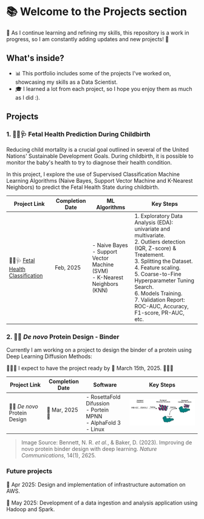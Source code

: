 # 📚 Welcome to the Projects section

🚧 As I continue learning and refining my skills, this repository is a work in progress, so I am constantly adding updates and new projects! 🚀

## What's inside?  

- 📊 This portfolio includes some of the projects I've worked on, showcasing my skills as a Data Scientist.
- 🎓 I learned a lot from each project, so I hope you enjoy them as much as I did :).


## Projects  

### 1. 👶🏻🩺 **Fetal Health Prediction During Childbirth**  

Reducing child mortality is a crucial goal outlined in several of the United Nations' Sustainable Development Goals. During childbirth, it is possible to monitor the baby's health to try to diagnose their health condition.

In this project, I explore the use of Supervised Classification Machine Learning Algorithms (Naive Bayes, Support Vector Machine and K-Nearest Neighbors) to predict the Fetal Health State during childbirth.

| Project Link | Completion Date | ML Algorithms |Key Steps 
|---|---|---|---|
|👶🏻🩺 [Fetal Health Classification](https://github.com/mjimenezj/Portfolio/blob/main/Projects/Project_1/README.md)| Feb, 2025 | - Naive Bayes <br> - Support Vector Machine (SVM) <br> - K-Nearest Neighbors (KNN)  | 1. Exploratory Data Analysis (EDA): univariate and multivariate. <br> 2. Outliers detection (IQR, Z-score) & Treatement. <br> 3. Splitting the Dataset. <br> 4. Feature scaling. <br> 5. Coarse-to-Fine Hyperparameter Tuning Search. <br> 6. Models Training. <br> 7. Validation Report: ROC-AUC, Accuracy, F1-score, PR-AUC, etc. |

### 2. 🔬🧬 *De novo* Protein Design - Binder 

Currently I am working on a project to design the binder of a protein using Deep Learning Diffusion Methods:

🚧🚧🚧 I expect to have the project ready by 📌 March 15th, 2025. 🚧🚧🚧

| Project Link | Completion Date | Software |Key Steps 
|---|---|---|---|
| 🔬🧬 *De novo* Protein Design | 🚧 Mar, 2025 🚧 | - RosettaFold Difussion <br> - Portein MPNN <br> - AlphaFold 3 <br> - Linux  | <img src="Images/binder.png" alt="Imagen" width="500" />|

> Image Source: Bennett, N. R. *et al.*, & Baker, D. (2023). Improving de novo protein binder design with deep learning. *Nature Communications*, 14(1), 2625.

### Future projects

📌 Apr 2025: Design and implementation of infrastructure automation on AWS.

📌 May 2025: Development of a data ingestion and analysis application using Hadoop and Spark.
